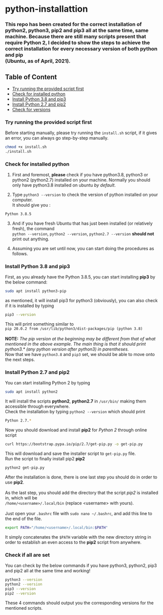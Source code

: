 # python-installattion

### This repo has been created for the correct installation of python2, python3, pip2 and pip3 all at the same time, same machine. Because there are still many scripts present that require Python 2, I decided to show the steps to achieve the correct installation for every necessary version of both python and pip <br />(Ubuntu, as of April, 2021).

## Table of Content
- [Try running the provided script first](#try-running-the-provided-script-first)
- [Check for installed python](#check-for-installed-python)
- [Install Python 3.8 and pip3](#install-python-3.8-and-pip3)
- [Install Python 2.7 and pip2](#install-python-2.7-and-pip2)
- [Check for versions](#check-for-versions)


### Try running the provided script first
Before starting manually, please try running the ```install.sh``` script, if it gives an error, you can always go step-by-step manually.
```sh
chmod +x install.sh
./install.sh
```

### Check for installed python
1. First and foremost, **please** check if you have python3.8, python3 or python2 (python2.7) installed on your machine. Normally you should only have python3.8 installed on ubuntu *by default*.

2. Type ```python3 --version``` to check the version of python installed on your computer.<br />
It should give you :
```sh
Python 3.8.5
```
3. And if you have fresh Ubuntu that has just been installed (or relatively fresh), the command<br />
```python --version```, ```python2 --version```, ```python2.7 --version``` **should not** print out anything.

4. Assuming you are set until now, you can start doing the procedures as follows.

### Install Python 3.8 and pip3
First, as you already have the Python 3.8.5, you can start installing **pip3** by the below command:<br />
```sh
sudo apt install python3-pip
```
as mentioned, it will install pip3 for python3 (obviously), you can also check if it is installed by typing<br />
```sh
pip3 --version
```

This will print something similar to<br />
```pip 20.0.2 from /usr/lib/python3/dist-packages/pip (python 3.8)```<br /><br />
**NOTE:** *The pip version at the beginning may be different from that of what mentioned in the above example. The main thing is that it should print python3.\* (any python version after python3) in parentheses.*<br />
Now that we have ```python3.8``` and ```pip3``` set, we should be able to move onto the next steps.<br />


### Install Python 2.7 and pip2
You can start installing Python 2 by typing
```sh
sudo apt install python2
```
It will install the scripts **python2**, **python2.7** in ```/usr/bin/``` making them accessible through everywhere.<br />
Check the installation by typing ```python2 --version``` which should print
```sh
Python 2.7.*
```
Now you should download and install **pip2** for *Python 2* through online script
```sh
curl https://bootstrap.pypa.io/pip/2.7/get-pip.py -o get-pip.py
```
This will download and save the installer script to ```get-pip.py``` file.<br />
Run the script to finally install pip2 **pip2**
```sh
python2 get-pip.py
```
After the installation is done, there is one last step you should do in order to use **pip2**.<br /><br />
As the last step, you should add the directory that the script *pip2* is installed in, which will be<br />
```/home/<username>/.local/bin``` (replace \<username\> with yours).<br /><br />
Just open your ```.bashrc``` file with ```sudo nano ~/.bashrc```, and add this line to the end of the file.<br />
```sh
export PATH="/home/<username>/.local/bin:$PATH"
```
It simply concatenates the ```$PATH``` variable with the new directory string in order to establish an even access to the **pip2** script from anywhere.


### Check if all are set
You can check by the below commands if you have python3, python2, pip3 and pip2 all at the same time and working!
```sh
python3 --version
python2 --version
pip3 --version
pip2 --version
```
These 4 commands should output you the corresponding versions for the mentioned scripts.
